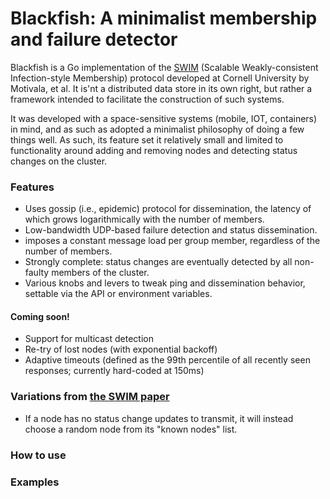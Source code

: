 # Blackfish: A minimalist membership and failure detector  

Blackfish is a Go implementation of the [SWIM](https://www.cs.cornell.edu/~asdas/research/dsn02-swim.pdf) (Scalable Weakly-consistent Infection-style Membership) protocol developed at Cornell University by Motivala, et al. It is'nt a distributed data store in its own right, but rather a framework intended to facilitate the construction of such systems.

It was developed with a space-sensitive systems (mobile, IOT, containers) in mind, and as such as adopted a minimalist philosophy of doing a few things well. As such, its feature set it relatively small and limited to functionality around adding and removing nodes and detecting status changes on the cluster.

### Features

* Uses gossip (i.e., epidemic) protocol for dissemination, the latency of which grows logarithmically with the number of members.
* Low-bandwidth UDP-based failure detection and status dissemination.
* imposes a constant message load per group member, regardless of the number of members.
* Strongly complete: status changes are eventually detected by all non-faulty members of the cluster.
* Various knobs and levers to tweak ping and dissemination behavior, settable via the API or environment variables.

#### Coming soon!

* Support for multicast detection
* Re-try of lost nodes (with exponential backoff)
* Adaptive timeouts (defined as the 99th percentile of all recently seen responses; currently hard-coded at 150ms)

### Variations from [the SWIM paper](https://www.cs.cornell.edu/~asdas/research/dsn02-swim.pdf)

* If a node has no status change updates to transmit, it will instead choose a random node from its "known nodes" list.

### How to use

### Examples